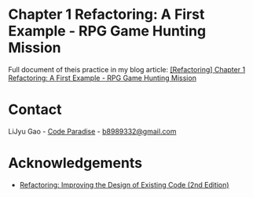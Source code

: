 # Chapter 1 Refactoring: A First Example - RPG Game Hunting Mission

Full document of theis practice in my blog article: 
[[Refactoring] Chapter 1 Refactoring: A First Example - RPG Game Hunting Mission](https://glj8989332.blogspot.com/2021/07/refactoring-2nd-chapter-1.html)

# Contact

LiJyu Gao - [Code Paradise](http://glj8989332.blogspot.com/) - b8989332@gmail.com


# Acknowledgements
* [Refactoring: Improving the Design of Existing Code (2nd Edition)](https://amzn.to/3z7CmGM)
